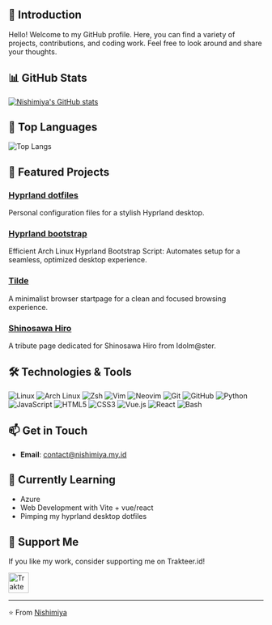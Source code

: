 ## 🌟 Introduction

Hello! Welcome to my GitHub profile. Here, you can find a variety of projects, contributions, and coding work. Feel free to look around and share your thoughts.

## 📊 GitHub Stats

[![Nishimiya's GitHub stats](https://github-readme-stats.vercel.app/api?username=xangelkawaiix&show_icons=true&theme=catppuccin_mocha)](https://github.com/anuraghazra/github-readme-stats)

## 🚀 Top Languages

![Top Langs](https://github-readme-stats.vercel.app/api/top-langs/?username=xangelkawaiix&layout=compact&theme=catppuccin_mocha)

## 🌟 Featured Projects

### [Hyprland dotfiles](https://github.com/nishimi-ya/hyprland-dotfiles)
Personal configuration files for a stylish Hyprland desktop.

### [Hyprland bootstrap](https://github.com/nishimi-ya/hyprland-bootstrap)
Efficient Arch Linux Hyprland Bootstrap Script: Automates setup for a seamless, optimized desktop experience.

### [Tilde](https://github.com/nishimi-ya/tilde)
A minimalist browser startpage for a clean and focused browsing experience.

### [Shinosawa Hiro](https://github.com/nishimi-ya/hiro-shinosawa)
A tribute page dedicated for Shinosawa Hiro from Idolm@ster.

## 🛠️ Technologies & Tools

![Linux](https://img.shields.io/badge/Linux-FCC624?style=flat&logo=linux&logoColor=black)
![Arch Linux](https://img.shields.io/badge/Arch%20Linux-1793D1?style=flat&logo=arch-linux&logoColor=white)
![Zsh](https://img.shields.io/badge/Zsh-4EAA25?style=flat&logo=gnu-bash&logoColor=white)
![Vim](https://img.shields.io/badge/Vim-%2311AB00.svg?style=flat&logo=vim&logoColor=white)
![Neovim](https://img.shields.io/badge/Neovim-%2357A143.svg?style=flat&logo=neovim&logoColor=white)
![Git](https://img.shields.io/badge/Git-%23F05033.svg?style=flat&logo=git&logoColor=white)
![GitHub](https://img.shields.io/badge/GitHub-%23121011.svg?style=flat&logo=github&logoColor=white)
![Python](https://img.shields.io/badge/Python-%233776AB.svg?style=flat&logo=python&logoColor=white)
![JavaScript](https://img.shields.io/badge/JavaScript-%23F7DF1E.svg?style=flat&logo=javascript&logoColor=black)
![HTML5](https://img.shields.io/badge/HTML5-%23E34F26.svg?style=flat&logo=html5&logoColor=white)
![CSS3](https://img.shields.io/badge/CSS3-%231572B6.svg?style=flat&logo=css3&logoColor=white)
![Vue.js](https://img.shields.io/badge/Vue.js-%234FC08D.svg?style=flat&logo=vue.js&logoColor=white)
![React](https://img.shields.io/badge/React-%2361DAFB.svg?style=flat&logo=react&logoColor=black)
![Bash](https://img.shields.io/badge/Bash-%234EAA25.svg?style=flat&logo=gnu-bash&logoColor=white)

## 📫 Get in Touch

- **Email**: [contact@nishimiya.my.id](mailto:contact@nishimiya.my.id)

## 🌱 Currently Learning

- Azure
- Web Development with Vite + vue/react
- Pimping my hyprland desktop dotfiles

## 🌟 Support Me

If you like my work, consider supporting me on Trakteer.id!

<a href="https://trakteer.id/nishi.miya/tip" target="_blank"><img id="wse-buttons-preview" src="https://cdn.trakteer.id/images/embed/trbtn-red-1.png?date=18-11-2023" height="40" style="border: 0px; height: 40px; --darkreader-inline-border-top: 0px; --darkreader-inline-border-right: 0px; --darkreader-inline-border-bottom: 0px; --darkreader-inline-border-left: 0px;" alt="Trakteer Saya" data-darkreader-inline-border-top="" data-darkreader-inline-border-right="" data-darkreader-inline-border-bottom="" data-darkreader-inline-border-left=""></a>

---

⭐️ From [Nishimiya](https://github.com/nishimi-ya)
